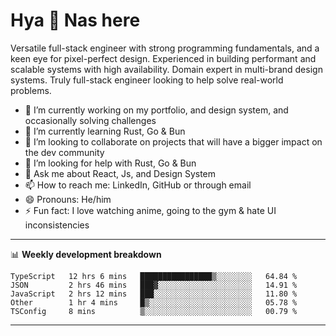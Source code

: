 # Hya 👋 Nas here

Versatile full-stack engineer with strong programming fundamentals, and a keen eye for pixel-perfect design. Experienced in building performant and scalable systems with high availability. Domain expert in multi-brand design systems. Truly full-stack engineer looking to help solve real-world problems.

- 🔭 I’m currently working on my portfolio, and design system, and occasionally solving challenges
- 🌱 I’m currently learning Rust, Go & Bun
- 👯 I’m looking to collaborate on projects that will have a bigger impact on the dev community
- 🤔 I’m looking for help with Rust, Go & Bun
- 💬 Ask me about React, Js, and Design System
- 📫 How to reach me: LinkedIn, GitHub or through email
- 😄 Pronouns: He/him
- ⚡ Fun fact: I love watching anime, going to the gym & hate UI inconsistencies

-------
📊 **Weekly development breakdown**
<!--START_SECTION:waka-->

```text
TypeScript   12 hrs 6 mins   ████████████████▒░░░░░░░░   64.84 %
JSON         2 hrs 46 mins   ███▓░░░░░░░░░░░░░░░░░░░░░   14.91 %
JavaScript   2 hrs 12 mins   ███░░░░░░░░░░░░░░░░░░░░░░   11.80 %
Other        1 hr 4 mins     █▒░░░░░░░░░░░░░░░░░░░░░░░   05.78 %
TSConfig     8 mins          ▒░░░░░░░░░░░░░░░░░░░░░░░░   00.79 %
```

<!--END_SECTION:waka-->
-------
